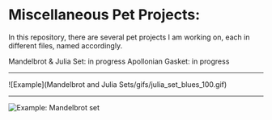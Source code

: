 # Miscellaneous Pet Projects:



In this repository, there are several pet projects I am working on, each in different files, named accordingly.

Mandelbrot & Julia Set: in progress
Apollonian Gasket: in progress

---



![Example](Mandelbrot and Julia Sets/gifs/julia_set_blues_100.gif)


---

![Example: Mandelbrot set](mandelbrot_set_rdbu_100.gif)

